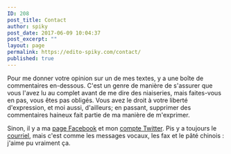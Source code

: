 ```yaml
---
ID: 208
post_title: Contact
author: spiky
post_date: 2017-06-09 10:04:37
post_excerpt: ""
layout: page
permalink: https://edito-spiky.com/contact/
published: true
---
```

Pour me donner votre opinion sur un de mes textes, y a une boîte de commentaires en-dessous. C'est un genre de manière de s'assurer que vous l'avez lu au complet avant de me dire des niaiseries, mais faites-vous en pas, vous êtes pas obligés. Vous avez le droit à votre liberté d'expression, et moi aussi, d'ailleurs; en passant, supprimer des commentaires haineux fait partie de ma manière de m'exprimer.

Sinon, il y a ma <a href="https://facebook.com/editospiky">page Facebook</a> et mon <a href="https://twitter.com/editospiky">compte Twitter</a>. Pis y a toujours le <a href="mailto:spiky@edito-spiky.com">courriel</a>, mais c'est comme les messages vocaux, les fax et le pâté chinois : j'aime pu vraiment ça.